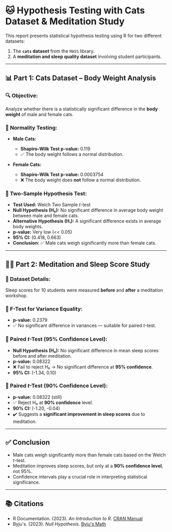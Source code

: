 # 🐱 Hypothesis Testing with Cats Dataset & Meditation Study

This report presents statistical hypothesis testing using R for two different datasets:
1. The **`cats` dataset** from the `MASS` library.
2. A **meditation and sleep quality dataset** involving student participants.

---

## 📊 Part 1: Cats Dataset – Body Weight Analysis

### 🔍 Objective:
Analyze whether there is a statistically significant difference in the **body weight** of male and female cats.

### 🧪 Normality Testing:

- **Male Cats:**
  - **Shapiro-Wilk Test p-value:** 0.119
  - ✅ The body weight follows a normal distribution.
  
- **Female Cats:**
  - **Shapiro-Wilk Test p-value:** 0.0003754
  - ❌ The body weight does **not** follow a normal distribution.

### 🔎 Two-Sample Hypothesis Test:

- **Test Used:** Welch Two Sample *t*-test
- **Null Hypothesis (H₀):** No significant difference in average body weight between male and female cats.
- **Alternative Hypothesis (H₁):** A significant difference exists in average body weights.
- **p-value:** Very low (<< 0.05)
- **95% CI:** (0.418, 0.663)
- **Conclusion:** ✅ Male cats weigh significantly more than female cats.

---

## 🧘‍♂️ Part 2: Meditation and Sleep Score Study

### 🧪 Dataset Details:
Sleep scores for 10 students were measured **before** and **after** a meditation workshop.

### 🧪 F-Test for Variance Equality:

- **p-value:** 0.2379
- ✅ No significant difference in variances — suitable for paired *t*-test.

### 🧪 Paired *t*-Test (95% Confidence Level):

- **Null Hypothesis (H₀):** No significant difference in mean sleep scores before and after meditation.
- **p-value:** 0.08322
- ❌ Fail to reject H₀ → No significant difference at **95% confidence**.
- **95% CI:** (-1.34, 0.10)

### 🧪 Paired *t*-Test (90% Confidence Level):

- **p-value:** 0.08322 (still)
- ✅ Reject H₀ at **90% confidence** level.
- **90% CI:** (-1.20, -0.04)
- ✔️ Suggests a **significant improvement in sleep scores** due to meditation.

---

## ✅ Conclusion

- Male cats weigh significantly more than female cats based on the Welch *t*-test.
- Meditation improves sleep scores, but only at a **90% confidence level**, not 95%.
- Confidence intervals play a crucial role in interpreting statistical significance.

---

## 📚 Citations

- R Documentation. (2023). *An Introduction to R*. [CRAN Manual](https://cran.r-project.org/doc/manuals/r-release/R-intro.html#Related-software-and-documentation)
- Byju's. (2023). *Null Hypothesis*. [Byju's Math](https://byjus.com/maths/null-hypothesis/)
